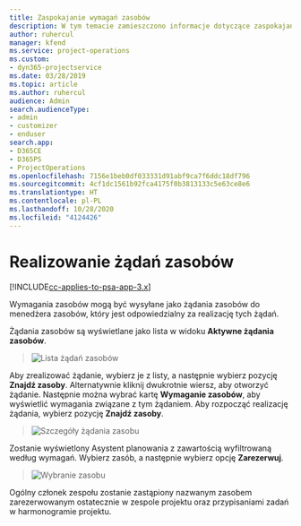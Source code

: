 ```yaml
---
title: Zaspokajanie wymagań zasobów
description: W tym temacie zamieszczono informacje dotyczące zaspokajania wymagań zasobów.
author: ruhercul
manager: kfend
ms.service: project-operations
ms.custom:
- dyn365-projectservice
ms.date: 03/28/2019
ms.topic: article
ms.author: ruhercul
audience: Admin
search.audienceType:
- admin
- customizer
- enduser
search.app:
- D365CE
- D365PS
- ProjectOperations
ms.openlocfilehash: 7156e1beb0df033331d91abf9ca7f6ddc18df796
ms.sourcegitcommit: 4cf1dc1561b92fca4175f0b3813133c5e63ce8e6
ms.translationtype: HT
ms.contentlocale: pl-PL
ms.lasthandoff: 10/28/2020
ms.locfileid: "4124426"
---
```

# <a name="fulfilling-resource-requests"></a>Realizowanie żądań zasobów

[!INCLUDE[cc-applies-to-psa-app-3.x](../includes/cc-applies-to-psa-app-3x.md)]

Wymagania zasobów mogą być wysyłane jako żądania zasobów do menedżera zasobów, który jest odpowiedzialny za realizację tych żądań.

Żądania zasobów są wyświetlane jako lista w widoku **Aktywne żądania zasobów**.

> ![Lista żądań zasobów](media/Resource-Management-image59.png)

Aby zrealizować żądanie, wybierz je z listy, a następnie wybierz pozycję **Znajdź zasoby**. Alternatywnie kliknij dwukrotnie wiersz, aby otworzyć żądanie. Następnie można wybrać kartę **Wymaganie zasobów**, aby wyświetlić wymagania związane z tym żądaniem. Aby rozpocząć realizację żądania, wybierz pozycję **Znajdź zasoby**.

> ![Szczegóły żądania zasobu](media/Resource-Management-image60.png)

Zostanie wyświetlony Asystent planowania z zawartością wyfiltrowaną według wymagań. Wybierz zasób, a następnie wybierz opcję **Zarezerwuj**.

> ![Wybranie zasobu](media/Resource-Management-image61.png)

Ogólny członek zespołu zostanie zastąpiony nazwanym zasobem zarezerwowanym ostatecznie w zespole projektu oraz przypisaniami zadań w harmonogramie projektu.
